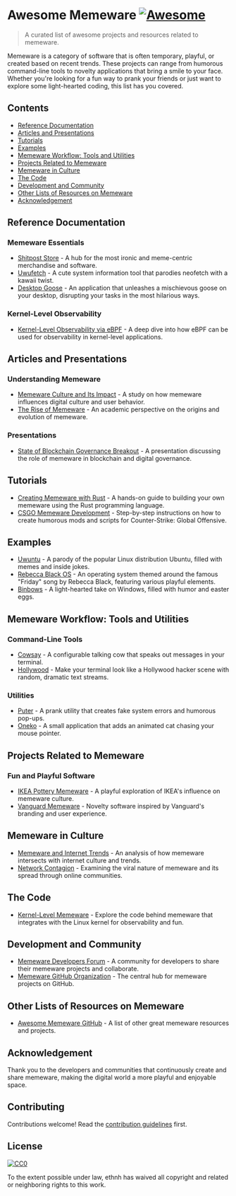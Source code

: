 # Awesome Memeware [![Awesome](https://awesome.re/badge.svg)](https://github.com/sindresorhus/awesome)

> A curated list of awesome projects and resources related to memeware.

Memeware is a category of software that is often temporary, playful, or created based on recent trends. These projects can range from humorous command-line tools to novelty applications that bring a smile to your face. Whether you're looking for a fun way to prank your friends or just want to explore some light-hearted coding, this list has you covered.

## Contents

- [Reference Documentation](#reference-documentation)
- [Articles and Presentations](#articles-and-presentations)
- [Tutorials](#tutorials)
- [Examples](#examples)
- [Memeware Workflow: Tools and Utilities](#memeware-workflow-tools-and-utilities)
- [Projects Related to Memeware](#projects-related-to-memeware)
- [Memeware in Culture](#memeware-in-culture)
- [The Code](#the-code)
- [Development and Community](#development-and-community)
- [Other Lists of Resources on Memeware](#other-lists-of-resources-on-memeware)
- [Acknowledgement](#acknowledgement)

## Reference Documentation

### Memeware Essentials

- [Shitpost Store](https://shitpost.store/) - A hub for the most ironic and meme-centric merchandise and software.
- [Uwufetch](https://github.com/iynaix/uwufetch) - A cute system information tool that parodies neofetch with a kawaii twist.
- [Desktop Goose](https://samperson.itch.io/desktop-goose) - An application that unleashes a mischievous goose on your desktop, disrupting your tasks in the most hilarious ways.

### Kernel-Level Observability

- [Kernel-Level Observability via eBPF](https://archive.devcon.org/archive/watch/5/state-of-blockchain-governance-breakout/?playlist=Devcon%205&tab=YouTube) - A deep dive into how eBPF can be used for observability in kernel-level applications.

## Articles and Presentations

### Understanding Memeware

- [Memeware Culture and Its Impact](https://www.ojp.gov/pdffiles1/nij/grants/208551.pdf) - A study on how memeware influences digital culture and user behavior.
- [The Rise of Memeware](https://scholarship.depauw.edu/cgi/viewcontent.cgi?article=1108&context=studentresearch) - An academic perspective on the origins and evolution of memeware.

### Presentations

- [State of Blockchain Governance Breakout](https://www.youtube.com/watch?v=8SBXtWTUBgw) - A presentation discussing the role of memeware in blockchain and digital governance.

## Tutorials

- [Creating Memeware with Rust](https://scholarship.claremont.edu/cgi/viewcontent.cgi?article=1749&context=cmc_theses) - A hands-on guide to building your own memeware using the Rust programming language.
- [CSGO Memeware Development](https://www.nrc.gov/docs/ML0907/ML090710600.pdf) - Step-by-step instructions on how to create humorous mods and scripts for Counter-Strike: Global Offensive.

## Examples

- [Uwuntu](https://shitpost.store/) - A parody of the popular Linux distribution Ubuntu, filled with memes and inside jokes.
- [Rebecca Black OS](https://github.com/) - An operating system themed around the famous "Friday" song by Rebecca Black, featuring various playful elements.
- [Binbows](https://github.com/) - A light-hearted take on Windows, filled with humor and easter eggs.

## Memeware Workflow: Tools and Utilities

### Command-Line Tools

- [Cowsay](https://github.com/) - A configurable talking cow that speaks out messages in your terminal.
- [Hollywood](https://github.com/) - Make your terminal look like a Hollywood hacker scene with random, dramatic text streams.

### Utilities

- [Puter](https://github.com/) - A prank utility that creates fake system errors and humorous pop-ups.
- [Oneko](https://github.com/) - A small application that adds an animated cat chasing your mouse pointer.

## Projects Related to Memeware

### Fun and Playful Software

- [IKEA Pottery Memeware](https://github.com/) - A playful exploration of IKEA's influence on memeware culture.
- [Vanguard Memeware](https://github.com/) - Novelty software inspired by Vanguard's branding and user experience.

## Memeware in Culture

- [Memeware and Internet Trends](https://www.hstoday.us/featured/isis-goes-after-bts-harry-styles-elon-musk-and-drag-in-declaration-that-end-times-are-near/) - An analysis of how memeware intersects with internet culture and trends.
- [Network Contagion](https://networkcontagion.us/) - Examining the viral nature of memeware and its spread through online communities.

## The Code

- [Kernel-Level Memeware](https://www.kernel.org/doc/html/latest/) - Explore the code behind memeware that integrates with the Linux kernel for observability and fun.

## Development and Community

- [Memeware Developers Forum](https://forum.memeware.dev) - A community for developers to share their memeware projects and collaborate.
- [Memeware GitHub Organization](https://github.com/memeware-org) - The central hub for memeware projects on GitHub.

## Other Lists of Resources on Memeware

- [Awesome Memeware GitHub](https://github.com/sindresorhus/awesome) - A list of other great memeware resources and projects.

## Acknowledgement

Thank you to the developers and communities that continuously create and share memeware, making the digital world a more playful and enjoyable space.

## Contributing

Contributions welcome! Read the [contribution guidelines](contributing.md) first.

## License

[![CC0](http://mirrors.creativecommons.org/presskit/buttons/88x31/svg/cc-zero.svg)](http://creativecommons.org/publicdomain/zero/1.0)

To the extent possible under law, ethnh has waived all copyright and related or neighboring rights to this work.